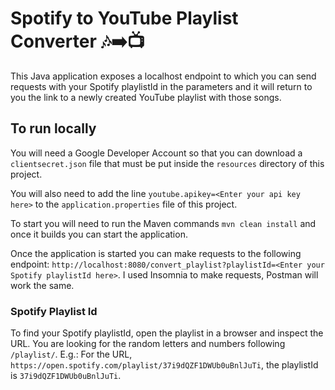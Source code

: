 # Spotify to YouTube Playlist Converter 🎶➡️📺

This Java application exposes a localhost endpoint to which you can send requests with your Spotify playlistId in the parameters and it will return to you the link to a newly created YouTube playlist with those songs.

## To run locally

You will need a Google Developer Account so that you can download a `clientsecret.json` file that must be put inside the `resources` directory of this project.

You will also need to add the line `youtube.apikey=<Enter your api key here>` to the `application.properties` file of this project.

To start you will need to run the Maven commands `mvn clean install` and once it builds you can start the application.

Once the application is started you can make requests to the following endpoint: `http://localhost:8080/convert_playlist?playlistId=<Enter your Spotify playlistId here>`. I used Insomnia to make requests, Postman will work the same.

### Spotify Playlist Id

To find your Spotify playlistId, open the playlist in a browser and inspect the URL. 
You are looking for the random letters and numbers following `/playlist/`.
E.g.: For the URL, `https://open.spotify.com/playlist/37i9dQZF1DWUb0uBnlJuTi`,
the playlistId is `37i9dQZF1DWUb0uBnlJuTi`.
